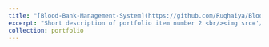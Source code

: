 ```yaml
---
title: "[Blood-Bank-Management-System](https://github.com/Ruqhaiya/Blood-Bank-Management-System)"
excerpt: "Short description of portfolio item number 2 <br/><img src='/images/500x300.png'>"
collection: portfolio
---
```




